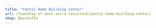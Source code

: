 ```yaml
---
title: "Yantzi Home Building Center"
url: /township-of-east-zorra-tavistock/yantzi-home-building-center/
shop: Baustoffe
---
```

